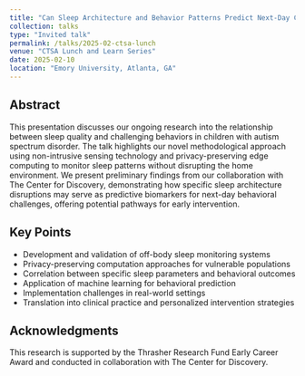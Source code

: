 ```yaml
---
title: "Can Sleep Architecture and Behavior Patterns Predict Next-Day Challenging Behavior in Autism?"
collection: talks
type: "Invited talk"
permalink: /talks/2025-02-ctsa-lunch
venue: "CTSA Lunch and Learn Series"
date: 2025-02-10
location: "Emory University, Atlanta, GA"
---
```


## Abstract

This presentation discusses our ongoing research into the relationship between sleep quality and challenging behaviors in children with autism spectrum disorder. The talk highlights our novel methodological approach using non-intrusive sensing technology and privacy-preserving edge computing to monitor sleep patterns without disrupting the home environment. We present preliminary findings from our collaboration with The Center for Discovery, demonstrating how specific sleep architecture disruptions may serve as predictive biomarkers for next-day behavioral challenges, offering potential pathways for early intervention.

## Key Points

* Development and validation of off-body sleep monitoring systems
* Privacy-preserving computation approaches for vulnerable populations
* Correlation between specific sleep parameters and behavioral outcomes
* Application of machine learning for behavioral prediction
* Implementation challenges in real-world settings
* Translation into clinical practice and personalized intervention strategies

## Acknowledgments

This research is supported by the Thrasher Research Fund Early Career Award and conducted in collaboration with The Center for Discovery. 